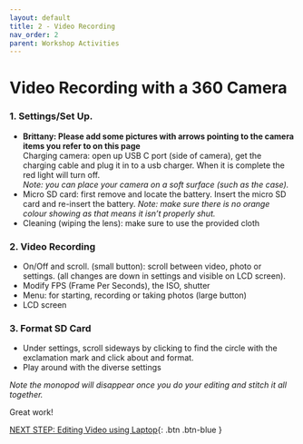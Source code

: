 ```yaml
---
layout: default
title: 2 - Video Recording
nav_order: 2
parent: Workshop Activities
---
```


# Video Recording with a 360 Camera

### 1. Settings/Set Up. 
   - **Brittany: Please add some pictures with arrows pointing to the camera items you refer to on this page**<br> Charging camera: open up USB C port (side of camera), get the charging cable and plug it in to a usb charger. When it is complete the red light will turn off.  
_Note: you can place your camera on a soft surface (such as the case)._
   - Micro SD card: first remove and locate the battery. Insert the micro SD card and re-insert the battery.
_Note: make sure there is no orange colour showing as that means it isn’t properly shut._
   - Cleaning (wiping the lens): make sure to use the provided cloth

### 2. Video Recording
   - On/Off and scroll. (small button): scroll between video, photo or settings. (all changes are down in settings and visible on LCD screen). 
   - Modify FPS (Frame Per Seconds), the ISO, shutter
   - Menu: for starting, recording or taking photos (large button)
   - LCD screen

### 3. Format SD Card 
   - Under settings, scroll sideways by clicking to find the circle with the exclamation mark and click about and format.
   - Play around with the diverse settings

_Note the monopod will disappear once you do your editing and stitch it all together._

Great work!

[NEXT STEP: Editing Video using Laptop](editing-video-laptop.html){: .btn .btn-blue }
